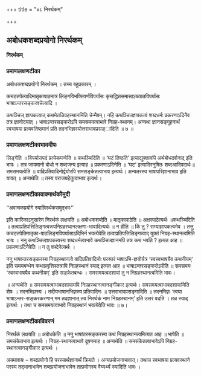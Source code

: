 +++
title = "०८ निरर्थकम्"

+++


## अबोधकशब्दप्रयोगो निरर्थकम्

**निरर्थकम्**

### **प्रमाणलक्षणटीका**

अबोधकशब्दप्रयोगो निरर्थकम् । तच्च बहुप्रकारम् ।

कचटतपेत्यादिमातृकापाठमात्रं लिङ्गविभक्तिवर्णविपर्यासः कृत्तद्धितसमासाऽख्यातविपर्यासः भाषाऽन्तरसङ्करश्चेत्यादि ।

कथञ्चिज् ज्ञापकत्वात् कथमेतन्निग्रहस्थानमिति चेन्मैवम्। नहि कथञ्चिज्ज्ञापकत्वं शब्दधर्मः प्रकरणाऽदिनैव तत्र ज्ञानोदयात् । भाषाऽन्तरसङ्करोऽपि समसमयत्वाभावे निग्रह-स्थानम्। अन्यथा ज्ञानसङ्गूहनार्थं स्वभाषया प्रत्यवतिष्ठमानं प्रति तदनभिज्ञस्योत्तराभावप्रसङ्ादिति ॥ ७ ॥

### **प्रमाणलक्षणटीकाभावदीपः**

लिङ्गेति ॥ विपर्यासपदं प्रत्येकमन्वेति ॥ कथञ्चिदिति ॥ ‘घटं तिष्ठति’ इत्याद्युक्तावपि अर्थबोधदर्शनाद् इति भावः । तत्र जायमानो बोधो न शब्दजन्य इत्याह ॥ प्रकरणाऽदिनेति ॥ ‘घट’ इत्यादिरनुमितः शब्दआदिपदार्थः॥ समसमयत्वेति ॥ वादिप्रतिवादिनोर्द्वयोरपि समसङ्केतत्वाभाव इत्यर्थः। अन्यतरस्य भाषापरिज्ञानाभाव इति यावत् ॥ अन्यथेति ॥ तस्य पराजयहेतुत्वाभाव इत्यर्थः।

### **प्रमाणलक्षणटीकावाक्यार्थकौमुदी**

‘‘अवाचकप्रयोगे स्यान्निरर्थकसमुद्भवः’’

इति कारिकाऽनुसारेण निरर्थकं लक्षयति ॥ अबोधकशब्देति ॥ मातृकापाठेति ॥ अक्षरपाठेत्यर्थः ॥कथञ्चिदिति ॥ तत्वाप्रतिपत्तिलिङ्गत्वरूपनिग्रहस्थानलक्षणा-भावादित्यर्थः ॥ न हीति ॥ किं तु ? सम्याज्ञापकत्वमेव । तत्तु कचटतपेतिमातृका-पाठलिङ्गविपर्यासाऽदिभिर्न भवत्येवेति
तत्वाप्रतिपत्तिलिङ्गत्वाद् युक्तं निग्रह-स्थानत्वमिति भावः । ननु कथञ्चिज्ज्ञापकत्वस्य शब्दधर्मत्वाभावे कथञ्चिज्ज्ञानमपि तत्र कथं भवति ? इत्यत आह ॥ प्रकरणाऽदिनैवेति ॥ न तु शब्देनेत्यर्थः ।

ननु भाषान्तरसङ्करस्य निग्रहस्थानत्वे वादिप्रतिवादिनोः परस्परं भाषाऽभि-ज्ञयोर्यत्र ‘स्वस्वभाषयैव कथनीयम्’ इति समयबन्धेन कथाप्रवृत्तिस्तत्रापि निग्रहस्थानं स्याद् इत्यत आह ॥ भाषाऽन्तरसङ्करोऽपीति ॥ समसमयः ‘स्वस्वभाषयैव कथनीयम्’ इति सङ्केतबन्धः । समसमयत्वदशायां तु न निग्रहस्थानत्वमिति भावः।

॥ अन्यथेति ॥ समसमयत्वाभावदशायामपि निग्रहस्थानत्वानङ्गीकार इत्यर्थः। समसमयत्वाभावदशायामिति शेषः । तदनभिज्ञस्य । तदीयभाषानभिज्ञस्य प्रतिवादिनः ॥ उत्तराभावप्रसङ्गादिति ॥ तदनमिज्ञः ‘त्वया भाषाऽन्तर-सङ्करकरणान् मम तदज्ञानात् तव निरर्थकं नाम निग्रहस्थानम्’ इति उत्तरं वदति । तन्न स्याद् इत्यर्थः । तथा च समसमयत्वाभावे निग्रहस्थानं भवत्येवेति भावः ॥ ७।

### **प्रमाणलक्षणटीकाविवरणं**

निरर्थकं लक्षयति ॥ अबोधकेति ॥ ननु भाषांतरसङ्करस्य कथं निग्रहस्थानत्वमित्यत आह ॥ भाषेति ॥ समसंकेतभाव इत्यर्थः । निग्रह-स्थानत्वाभावे दूषणमाह ॥ अन्यथेति ॥ समसंकेतत्वाभावेऽपि निग्रह-स्थानत्वानङ्गीकार इत्यर्थः ।

अयमाशयः – शब्दप्रयोगो हि परस्यार्थज्ञानार्थं क्रियते । अन्यप्रयोजनाभावात्। तथाच स्वभाषया प्रत्यवस्थाने परस्य तद्भानाभावेन शब्दप्रयोजनाभावेन तत्प्रयोगस्य वैय्यर्थ्यं स्यादिति भावः ।

